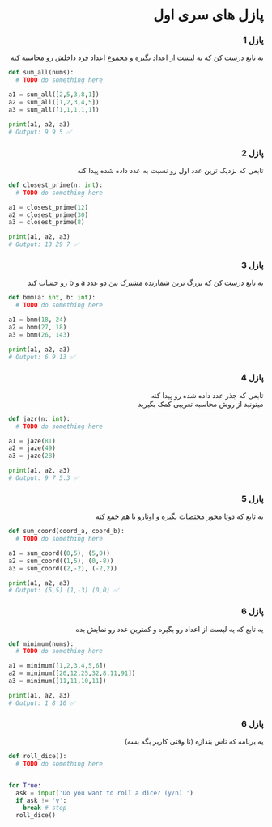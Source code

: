 <div dir="rtl">

# پازل های سری اول

### پازل 1

یه تابع درست کن که یه لیست از اعداد بگیره و مجموع اعداد فرد داخلش رو محاسبه کنه

</div>

```python
def sum_all(nums):
  # TODO do something here

a1 = sum_all([2,5,3,8,1])
a2 = sum_all([1,2,3,4,5])
a3 = sum_all([1,1,1,1,1])

print(a1, a2, a3)
# Output: 9 9 5 ✅
```

<div dir="rtl">

### پازل 2

تابعی که نزدیک ترین عدد اول رو نسبت به عدد داده شده پیدا کنه

</div>

```python
def closest_prime(n: int):
  # TODO do something here

a1 = closest_prime(12)
a2 = closest_prime(30)
a3 = closest_prime(8)

print(a1, a2, a3)
# Output: 13 29 7 ✅
```

<div dir="rtl">

### پازل 3

یه تابع درست کن که بزرگ ترین شمارنده مشترک بین دو عدد a و b رو حساب کند

</div>

```python
def bmm(a: int, b: int):
  # TODO do something here

a1 = bmm(18, 24)
a2 = bmm(27, 18)
a3 = bmm(26, 143)

print(a1, a2, a3)
# Output: 6 9 13 ✅
```

<div dir="rtl">

### پازل 4

تابعی که جذر عدد داده شده رو پیدا کنه  
میتونید از روش محاسبه تغریبی کمک بگیرید

</div>

```python
def jazr(n: int):
  # TODO do something here

a1 = jaze(81)
a2 = jaze(49)
a3 = jaze(28)

print(a1, a2, a3)
# Output: 9 7 5.3 ✅
```

<div dir="rtl">

### پازل 5

یه تابع که دوتا محور مختصات بگیره و اونارو با هم جمع کنه

</div>

```python
def sum_coord(coord_a, coord_b):
  # TODO do something here

a1 = sum_coord((0,5), (5,0))
a2 = sum_coord((1,5), (0,-8))
a3 = sum_coord((2,-2), (-2,2))

print(a1, a2, a3)
# Output: (5,5) (1,-3) (0,0) ✅
```

<div dir="rtl">

### پازل 6

یه تابع که یه لیست از اعداد رو بگیره و کمترین عدد رو نمایش بده

</div>

```python
def minimum(nums):
  # TODO do something here

a1 = minimum([1,2,3,4,5,6])
a2 = minimum([20,12,25,32,8,11,91])
a3 = minimum([11,11,10,11])

print(a1, a2, a3)
# Output: 1 8 10 ✅
```

<div dir="rtl">

### پازل 6

یه برنامه که تاس بندازه (تا وقتی کاربر بگه بسه)

</div>

```python
def roll_dice():
  # TODO do something here


for True:
  ask = input('Do you want to roll a dice? (y/n) ')
  if ask != 'y':
    break # stop
  roll_dice()
```
